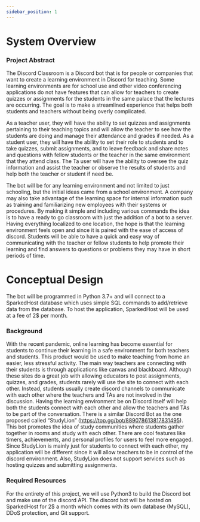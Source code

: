 ```yaml
---
sidebar_position: 1
---
```


# System Overview
### Project Abstract<br/>	
The Discord Classroom is a Discord bot that is for people or companies that want to create a learning environment in Discord for teaching. Some learning environments are for school use and other video conferencing applications do not have features that can allow for teachers to create quizzes or assignments for the students in the same palace that the lectures are occurring. The goal is to make a streamlined experience that helps both students and teachers without being overly complicated. 

As a teacher user, they will have the ability to set quizzes and assignments pertaining to their teaching topics and will allow the teacher to see how the students are doing and manage their attendance and grades if needed. As a student user, they will have the ability to set their role to students and to take quizzes, submit assignments, and to leave feedback and share notes and questions with fellow students or the teacher in the same environment that they attend class. The Ta user will have the ability to oversee the quiz information and assist the teacher or observe the results of students and help both the teacher or student if need be.

The bot will be for any learning environment and not limited to just schooling, but the initial ideas came from a school environment. A company may also take advantage of the learning space for internal information such as training and familiarizing new employees with their systems or procedures. By making it simple and including various commands the idea is to have a ready to go classroom with just the addition of a bot to a server. Having everything localized to one location, the hope is that the learning environment feels open and since it is paired with the ease of access of discord. Students will be able to have a quick and easy way of communicating with the teacher or fellow students to help promote their learning and find answers to questions or problems they may have in short periods of time.


# Conceptual Design
The bot will be programmed in Python 3.7+ and will connect to a SparkedHost database which uses simple SQL commands to add/retrieve data from the database. To host the application, SparkedHost will be used at a fee of 2$ per month.

### Background<br/>
With the recent pandemic, online learning has become essential for students to continue their learning in a safe environment for both teachers and students. This product would be used to make teaching from home an easier, less stressful activity. The main way teachers are connecting with their students is through applications like canvas and blackboard. Although these sites do a great job with allowing educators to post assignments, quizzes, and grades, students rarely will use the site to connect with each other. Instead, students usually create discord channels to communicate with each other where the teachers and TAs are not involved in the discussion. Having the learning environment be on Discord itself will help both the students connect with each other and allow the teachers and TAs to be part of the conversation.
There is a similar Discord Bot as the one proposed called “StudyLion” (https://top.gg/bot/889078613817831495). This bot promotes the idea of study communities where students gather together in rooms and study with each other. There are cool features like timers, achievements, and personal profiles for users to feel more engaged. Since StudyLion is mainly just for students to connect with each other, my application will be different since it will allow teachers to be in control of the discord environment. Also, StudyLion does not support services such as hosting quizzes and submitting assignments.

### Required Resources<br/>
For the entirety of this project, we will use Python3 to build the Discord bot and make use of the discord API. The discord bot will be hosted on SparkedHost for 2$ a month which comes with its own database (MySQL), DDoS protection, and Git support.
